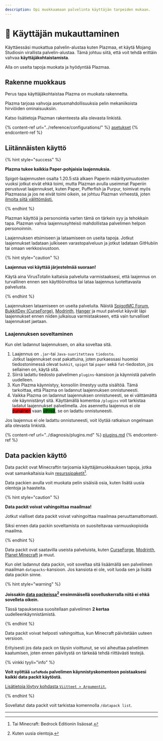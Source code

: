 ```yaml
---
description: Opi muokkaamaan palvelinta käyttäjän tarpeiden mukaan.
---
```


# 🎨 Käyttäjän mukauttaminen

Käyttäessäsi muokattua palvelin-alustaa kuten Plazmaa, et käytä Mojang Studiosin virallista palvelin-alustaa. Tämä johtuu siitä, että voit tehdä erittäin vahvaa **käyttäjäkohtaistamista**.

Alla on useita tapoja muokata ja hyödyntää Plazmaa.

## Rakenne muokkaus <a href="#id-1" id="id-1"></a>

Perus tapa käyttäjäkohtaistaa Plazma on muokata rakennetta.

Plazma tarjoaa vahvoja asetusmahdollisuuksia pelin mekaniikoista hirviöiden ominaisuuksiin.

Katso lisätietoja Plazman rakenteesta alla olevasta linkistä.

{% content-ref url="../reference/configurations/" %}
[asetukset](../reference/configurations/)
{% endcontent-ref %}

## Liitännäisten käyttö <a href="#id-2" id="id-2"></a>

{% hint style="success" %}

**Plazma tukee kaikkia Paper-pohjaisia laajennuksia.**

Spigot-laajennusten osalta 1.20.5:stä alkaen Paperin määritysmuutosten vuoksi jotkut eivät ehkä toimi, mutta Plazman avulla
useimmat Paperiin perustuvat laajennukset, kuten Paper, Pufferfish ja Purpur, toimivat myös Plazmassa
ja jos ne eivät toimi oikein, se johtuu Plazman virheestä, joten [ilmoita siitä välittömästi.](../diagnosis/plugins.md)

{% endhint %}

Plazman käyttöä ja personointia varten tämä on tärkein syy ja tehokkain tapa.
Plazman vahva laajennusyhteisö mahdollistaa palvelimen helpon personoinnin.

Laajennuksen etsimiseen ja lataamiseen on useita tapoja. Jotkut laajennukset ladataan
julkiseen varastopalveluun ja jotkut ladataan GitHubiin tai omaan
verkkosivustoon.

{% hint style="caution" %}

**Laajennus voi käyttää järjestelmää suoraan!**

Käytä aina VirusTotalin kaltaisia palveluita varmistaaksesi, että laajennus on turvallinen ennen sen käyttöönottoa
tai lataa laajennus luotettavasta palvelusta.

{% endhint %}

Laajennuksen lataamiseen on useita palveluita. Näistä [SpigotMC Forum](https://www.spigotmc.org/resources/), [BukkitDev (CurseForge)](https://dev.bukkit.org/bukkit-plugins), [Modrinth](https://modrinth.com/plugins), [Hanger](https://hangar.papermc.io/) ja muut palvelut käyvät läpi laajennukset ennen niiden julkaisua varmistaakseen, että vain turvalliset laajennukset jaetaan.

### Laajennuksen soveltaminen <a href="#id-2.1" id="id-2.1"></a>

Kun olet ladannut laajennuksen, on aika soveltaa sitä.

1. Laajennus on `.jar`-tai `Java-suoritettava tiedosto`.\
   Jotkut laajennukset ovat pakattuina, joten
   purkaessasi huomioi tiedostonimessä olevat `bukkit`, `spigot` tai `paper` sekä
   `fat`-tiedoston, jos sellainen on, käytä sitä.
2. Siirrä ladattu tiedosto palvelimen `plugins`-kansioon ja käynnistä palvelin uudelleen.
3. Kun Plazma käynnistyy, konsoliin ilmestyy uutta sisältöä.
   Tämä tarkoittaa, että Plazma on ladannut laajennuksen onnistuneesti.
4. Vaikka Plazma on ladannut laajennuksen onnistuneesti, se ei välttämättä ole käynnistänyt sitä.
   Käyttämällä komentoa `/plugins` voit tarkistaa ladatut laajennukset palvelimella.
   Jos asennettu laajennus ei ole <mark style="background-color:red;">punainen</mark>
   vaan <mark style="background-color:green;">vihreä</mark>, se on ladattu onnistuneesti.

Jos laajennus ei ole ladattu onnistuneesti, voit löytää ratkaisun ongelmaan alla olevasta linkistä.

{% content-ref url="../diagnosis/plugins.md" %}
[plugins.md](../diagnosis/plugins.md)
{% endcontent-ref %}

## Data packien käyttö <a href="#id-3" id="id-3"></a>

Data packit ovat Minecraftin tarjoamia käyttäjämuokkauksen tapoja, jotka ovat samankaltaisia kuin
[resurssipaketit](#user-content-fn-1)[^1].

Data packien avulla voit muokata pelin sisäisiä osia, kuten lisätä uusia olentoja ja haasteita.

{% hint style="caution" %}

**Data packit voivat vahingoittaa maailmaa!**

Jotkut vialliset data packit voivat vahingoittaa maailmaa peruuttamattomasti.

Siksi ennen data packin soveltamista on suositeltavaa varmuuskopioida maailma.

{% endhint %}

Data packit ovat saatavilla useista palveluista, kuten [CurseForge](https://www.curseforge.com/minecraft/search?page=1\&pageSize=50\&sortBy=relevancy\&class=data-packs), [Modrinth](https://modrinth.com/datapacks), [Planet Minecraft](https://www.planetminecraft.com/data-packs/) ja muut.

Kun olet ladannut data packin, voit soveltaa sitä lisäämällä sen palvelimen maailman `datapacks`-kansioon.
Jos kansiota ei ole, voit luoda sen ja lisätä data packin sinne.

{% hint style="warning" %}

**Joissakin [data packeissa](#user-content-fn-2)[^2] ensimmäisellä sovelluskerralla niitä ei ehkä sovelleta oikein.**

Tässä tapauksessa suositellaan palvelimen **2 kertaa** uudelleenkäynnistämistä.

{% endhint %}

Data packit voivat helposti vahingoittua, kun Minecraft päivitetään uuteen versioon.

Erityisesti jos data pack on täysin vioittunut, se voi aiheuttaa palvelimen kaatumisen,
joten ennen päivitystä on tärkeää tehdä riittävästi testejä.

{% vinkki tyyli="info" %}

**Voit syöttää `safeMode` palvelimen käynnistyskomentoon poistaaksesi kaikki data packit käytöstä.**

[Lisätietoja löytyy kohdasta `Viitteet > Argumentit`.](../reference/arguments.md)

{% endhint %}

Sovellatut data packit voit tarkistaa komennolla `/datapack list`.

***

[^1]: Tai Minecraft: Bedrock Editionin lisäosat.

[^2]: Kuten uusia olentoja.
